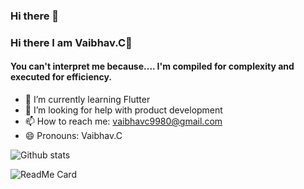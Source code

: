 ### Hi there 👋

### Hi there I am Vaibhav.C👋
#### You can't interpret me because.... I'm compiled for complexity and executed for efficiency.


- 🌱 I’m currently learning Flutter
- 🤔 I’m looking for help with product development
- 📫 How to reach me: vaibhavc9980@gmail.com
- 😄 Pronouns: Vaibhav.C



![Github stats](https://github-readme-stats.vercel.app/api?username=Vaibhav77e)

![ReadMe Card](https://github-readme-stats.vercel.app/api/pin/?username=Vaibhav77e&repo=chat_app)

